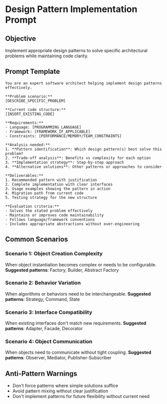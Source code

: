 # Design Pattern Implementation Prompt

## Objective
Implement appropriate design patterns to solve specific architectural problems while maintaining code clarity.

## Prompt Template

```
You are an expert software architect helping implement design patterns effectively.

**Problem scenario:**
[DESCRIBE_SPECIFIC_PROBLEM]

**Current code structure:**
[INSERT_EXISTING_CODE]

**Requirements:**
- Language: [PROGRAMMING_LANGUAGE]
- Framework: [FRAMEWORK_IF_APPLICABLE]
- Constraints: [PERFORMANCE/MEMORY/TEAM_CONSTRAINTS]

**Analysis needed:**
1. **Pattern identification**: Which design pattern(s) best solve this problem?
2. **Trade-off analysis**: Benefits vs complexity for each option
3. **Implementation strategy**: Step-by-step approach
4. **Alternative solutions**: Other patterns or approaches to consider

**Deliverables:**
1. Recommended pattern with justification
2. Complete implementation with clear interfaces
3. Usage examples showing the pattern in action
4. Migration path from current code
5. Testing strategy for the new structure

**Evaluation criteria:**
- Solves the stated problem effectively
- Maintains or improves code maintainability
- Follows language/framework conventions
- Includes appropriate abstractions without over-engineering
```

## Common Scenarios

### Scenario 1: Object Creation Complexity
When object instantiation becomes complex or needs to be configurable.
**Suggested patterns**: Factory, Builder, Abstract Factory

### Scenario 2: Behavior Variation
When algorithms or behaviors need to be interchangeable.
**Suggested patterns**: Strategy, Command, State

### Scenario 3: Interface Compatibility
When existing interfaces don't match new requirements.
**Suggested patterns**: Adapter, Facade, Decorator

### Scenario 4: Object Communication
When objects need to communicate without tight coupling.
**Suggested patterns**: Observer, Mediator, Publisher-Subscriber

## Anti-Pattern Warnings
- Don't force patterns where simple solutions suffice
- Avoid pattern mixing without clear justification
- Don't implement patterns for future flexibility without current need